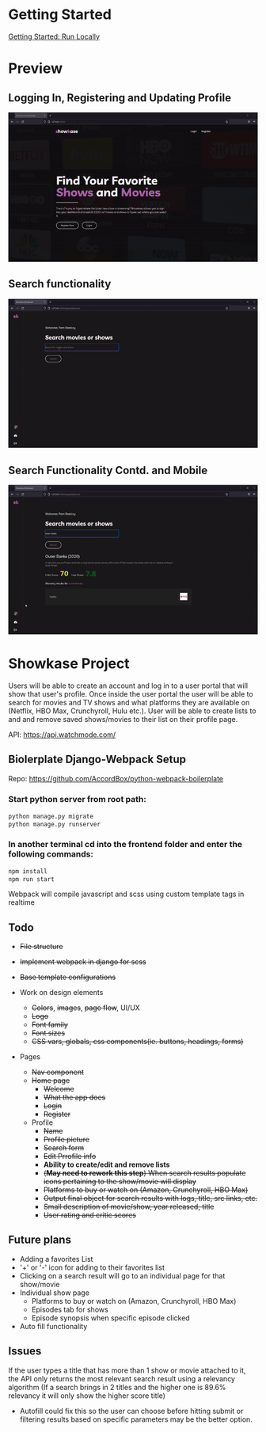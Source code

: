 # Getting Started

[Getting Started: Run Locally](./Getting-Started.md "Getting Started")

# Preview

## Logging In, Registering and Updating Profile

![Preview-1](./preview/preview-1.gif)

## Search functionality

![Preview-2](./preview/preview-2.gif)

## Search Functionality Contd. and Mobile

![Preview-3](./preview/preview-3.gif)

# Showkase Project

Users will be able to create an account and log in to a user portal that will show that user's profile. Once inside the user portal the user will be able to search for movies and TV shows and what platforms they are available on (Netflix, HBO Max, Crunchyroll, Hulu etc.). User will be able to create lists to and and remove saved shows/movies to their list on their profile page.
​

API: https://api.watchmode.com/

## Biolerplate Django-Webpack Setup

Repo: https://github.com/AccordBox/python-webpack-boilerplate

### Start python server from root path:

```
python manage.py migrate
python manage.py runserver
```

### In another terminal cd into the frontend folder and enter the following commands:

```
npm install
npm run start
```

Webpack will compile javascript and scss using custom template tags in realtime

## Todo

- ~~File structure~~
- ~~Implement webpack in django for scss~~
- ~~Base template configurations~~

- Work on design elements
  - ~~Colors~~, ~~images~~, ~~page flow~~, UI/UX
  - ~~Logo~~
  - ~~Font family~~
  - ~~Font sizes~~
  - ~~CSS vars, globals, css components(ie. buttons, headings, forms)~~
- Pages
  - ~~Nav component~~
  - ~~Home page~~
    - ~~Welcome~~
    - ~~What the app does~~
    - ~~Login~~
    - ~~Register~~
  - Profile
    - ~~Name~~
    - ~~Profile picture~~
    - ~~Search form~~
    - ~~Edit Prrofile info~~
    - **Ability to create/edit and remove lists**
    - ~~(**May need to rework this step**) When search results populate icons pertaining to the show/movie will display~~
    - ~~Platforms to buy or watch on (Amazon, Crunchyroll, HBO Max)~~
    - ~~Output final object for search results with logs, title, src links, etc.~~
    - ~~Small description of movie/show, year released, title~~
    - ~~User rating and critic scores~~

## Future plans

- Adding a favorites List
- '+' or '-' icon for adding to their favorites list
- Clicking on a search result will go to an individual page for that show/movie
- Individual show page
  - Platforms to buy or watch on (Amazon, Crunchyroll, HBO Max)
  - Episodes tab for shows
  - Episode synopsis when specific episode clicked
- Auto fill functionality

## Issues

If the user types a title that has more than 1 show or movie attached to it, the API only returns the most relevant search result using a relevancy algorithm (If a search brings in 2 titles and the higher one is 89.6% relevancy it will only show the higher score title)

- Autofill could fix this so the user can choose before hitting submit or filtering results based on specific parameters may be the better option.
